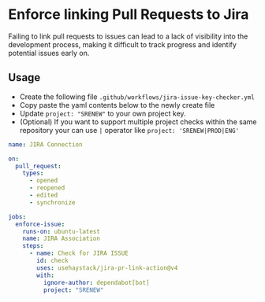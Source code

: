 # Enforce linking Pull Requests to Jira

Failing to link pull requests to issues can lead to a lack of visibility into the development process, making it difficult to track progress and identify potential issues early on.

## Usage

- Create the following file `.github/workflows/jira-issue-key-checker.yml`
- Copy paste the yaml contents below to the newly create file
- Update `project: "SRENEW"` to your own project key. 
- (Optional) If you want to support multiple project checks within the same repository your can use `|` operator like `project: 'SRENEW|PROD|ENG'`


```yaml
name: JIRA Connection

on:
  pull_request:
    types:
      - opened
      - reopened
      - edited
      - synchronize

jobs:
  enforce-issue:
    runs-on: ubuntu-latest
    name: JIRA Association
    steps:
      - name: Check for JIRA ISSUE
        id: check
        uses: usehaystack/jira-pr-link-action@v4
        with:
          ignore-author: dependabot[bot]
          project: "SRENEW"
```
